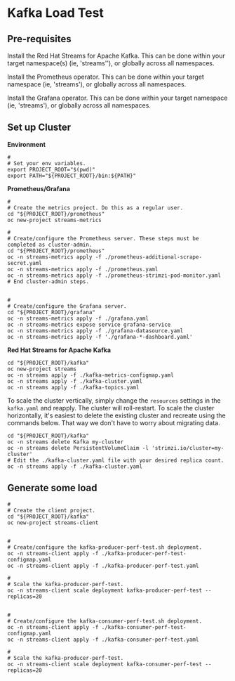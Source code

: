 # Kafka Load Test

## Pre-requisites

Install the Red Hat Streams for Apache Kafka. This can be done within your target namespace(s) (ie, 'streams''), or globally across all namespaces.

Install the Prometheus operator. This can be done within your target namespace (ie, 'streams'), or globally across all namespaces.

Install the Grafana operator. This can be done within your target namespace (ie, 'streams'), or globally across all namespaces.

## Set up Cluster

__Environment__

```
#
# Set your env variables.
export PROJECT_ROOT="$(pwd)"
export PATH="${PROJECT_ROOT}/bin:${PATH}"
```

__Prometheus/Grafana__

```
#
# Create the metrics project. Do this as a regular user.
cd "${PROJECT_ROOT}/prometheus"
oc new-project streams-metrics

#
# Create/configure the Prometheus server. These steps must be completed as cluster-admin.
cd "${PROJECT_ROOT}/prometheus"
oc -n streams-metrics apply -f ./prometheus-additional-scrape-secret.yaml
oc -n streams-metrics apply -f ./prometheus.yaml
oc -n streams-metrics apply -f ./prometheus-strimzi-pod-monitor.yaml
# End cluster-admin steps.


#
# Create/configure the Grafana server.
cd "${PROJECT_ROOT}/grafana"
oc -n streams-metrics apply -f ./grafana.yaml
oc -n streams-metrics expose service grafana-service
oc -n streams-metrics apply -f ./grafana-datasource.yaml
oc -n streams-metrics apply -f './grafana-*-dashboard.yaml'
```

__Red Hat Streams for Apache Kafka__

```
cd "${PROJECT_ROOT}/kafka"
oc new-project streams
oc -n streams apply -f ./kafka-metrics-configmap.yaml
oc -n streams apply -f ./kafka-cluster.yaml
oc -n streams apply -f ./kafka-topics.yaml
```

To scale the cluster vertically, simply change the `resources` settings in the `kafka.yaml` and reapply. The cluster will roll-restart. To scale the cluster horizontally, it's easiest to delete the existing cluster and recreate using the commands below. That way we don't have to worry about migrating data.

```
cd "${PROJECT_ROOT}/kafka"
oc -n streams delete Kafka my-cluster
oc -n streams delete PersistentVolumeClaim -l 'strimzi.io/cluster=my-cluster'
# Edit the ./kafka-cluster.yaml file with your desired replica count.
oc -n streams apply -f ./kafka-cluster.yaml
```

## Generate some load

```
#
# Create the client project.
cd "${PROJECT_ROOT}/kafka"
oc new-project streams-client


#
# Create/configure the kafka-producer-perf-test.sh deployment.
oc -n streams-client apply -f ./kafka-producer-perf-test-configmap.yaml
oc -n streams-client apply -f ./kafka-producer-perf-test.yaml

#
# Scale the kafka-producer-perf-test.
oc -n streams-client scale deployment kafka-producer-perf-test --replicas=20


#
# Create/configure the kafka-consumer-perf-test.sh deployment.
oc -n streams-client apply -f ./kafka-consumer-perf-test-configmap.yaml
oc -n streams-client apply -f ./kafka-consumer-perf-test.yaml

#
# Scale the kafka-producer-perf-test.
oc -n streams-client scale deployment kafka-consumer-perf-test --replicas=20
```
